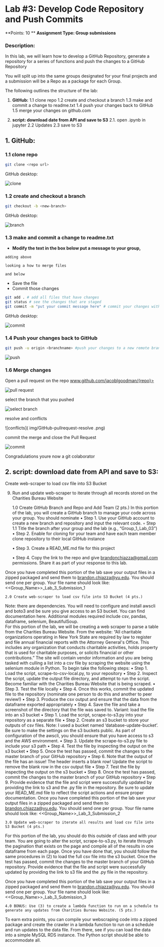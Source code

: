# Lab #3: Develop Code Repository and Push Commits 


**Points: 10 **
**Assignment Type: Group submissions**

### Description:

In this lab, we will learn how to develop a GitHub Repository, generate a repository for a series of  functions and push the changes to a GitHub Repository

You will split up into the same groups designated for your final projects and a submission will be a Repo as a package for each Group. 

The following outlines the structure of the lab: 


1. **GitHub:**
	1.1 clone repo 
	1.2 create and checkout a branch
	1.3 make and commit a change to readme.txt
	1.4 push your changes back to GitHub
	1.5 merge your changes on github.com

2. **script: download date from API and save to S3**
	2.1. open .ipynb in jupyter
	2.2 Updates
	2.3 save to S3


## 1. GitHub:
### 1.1 clone repo 

```bash
git clone <repo url>
```

GitHub desktop:

![clone](/img/gui-clone.png)


### 1.2 create and checkout a branch 

```bash
git checkout -b <new-branch>
```

GitHub desktop:

![branch](/img/gui-branch.png)


### 1.3 make and commit a change to readme.txt

* **Modify the text in the  box below put a message to your group,**

```
adding above

looking a how to merge files 

and below

```
* Save the file
* Commit those changes 

```bash
git add . # add all files that have changes 
git status # see the changes that are staged
git commit -m "put your commit message here" # commit your changes with a message

```
GitHub desktop:

![commit](/img/gui-commit.png)

### 1.4  Push your changes back to GitHub


```bash
git push -u origin <branchname> #push your changes to a new remote branch
```
![push](img/gui-push.png)

### 1.6 Merge changes 

Open a pull request on the repo www.github.com/jacoblgoodman/{repo}>

![pull request](img/GitHub-pullrequest-newpr.png)



select the branch that you pushed

![select branch](img/GitHub-pullrequest-branch.png)

resolve and conflicts


![conflicts]( img/GitHub-pullrequest-resolve .png)

commit the merge and close the Pull Request

![commit]( img/GitHub-pullrequest-commit.png)


Congradulations youre now a git colaborator 


## 2. script: download date from API and save to S3:

















Create web-scraper to load csv file into S3 Bucket

9. Run and update web-scraper to iterate through all records stored on the Charities Bureau Website


    1.0 Create GitHub Branch and Repo and Add Team (2 pts.) 
    In this portion of the lab, you will create a GitHub branch to manage your code across your group. You should nominate 
    • Step 1. Use your GitHub account to create a new branch and repository and input the relevant code. 
        ◦ Step 1.1 Title the branch after your group and the lab (e.g., “Group_1_Lab_03”)
    • Step 2. Enable for cloning for your team and have each team member clone repository to their local GitHub instance

    • Step 3. Create a READ_ME.md file for this project

    • Step 4. Copy the link to the repo and give brandonchiazza@gmail.com permissions. Share it as part of your response to this lab. 

Once you have completed this portion of the lab save your output files in a zipped packaged and send them to brandon.chiazza@yu.edu. You should send one per group. Your file name should look like: <<Group_Name>>_Lab_3_Submission_1


    2.0 Create web-scraper to load csv file into S3 Bucket (4 pts.)
Note: there are dependencies. You will need to configure and install awscli and boto3 and be sure you give access to an S3 bucket. You can find documentation here. Additional modules required include csv, pandas, dataframe, selenium, BeautifulSoup. 	
For this portion of the lab, we will be creating a web scraper to parse a table from the Charities Bureau Website. From the website: “All charitable organizations operating in New York State are required by law to register and file annual financial reports with the Attorney General's Office. This includes any organization that conducts charitable activities, holds property that is used for charitable purposes, or solicits financial or other contributions.”
The site will contain vendor information and you are being tasked with culling a list into a csv file by scraping the website using the selenium module in Python. 
To begin take the following steps:
    • Step 1. Load the script, scrape-to-csv-local.py, to your repository
    • Step 2. Inspect the script, update the output file directory, and attempt to run the script. Become familiar with the Charities Bureau Website that is being scraped. 
    • Step 3. Test the file locally
    • Step 4. Once this works, commit the updated file to the repository (nominate one person to do this and another to peer review!)
    • Step 3. Produce the csv output and ensure that the data from the dataframe exported appropriately
    • Step 4. Save the file and take a screenshot of the directory that the file was saved to.
Variant: load the file into an s3 bucket
    • Step 1. Load the script, scrape-to-s3.py into your repository as a separate file
    • Step 2. Create an s3 bucket to store your outputs of csv files. Note: I used a bucket named ‘database-update-bucket’. Be sure to make the settings on the s3 buckets public. As part of configuration of the awscli, you should ensure that you have access to s3 and the AWS environment. 
    • Step 3. Update the scrape-to-s3.py file to include your s3 path
    • Step 4. Test the file by inspecting the output on the s3 bucket
    • Step 5. Once the test has passed, commit the changes to the master branch of your GitHub repository
    • Step 6. Note that the output of the file has an issue! The header inserts a blank row! Update the script to remove the blank row in the csv output file
    • Step 7. Test the file by inspecting the output on the s3 bucket
    • Step 8. Once the test has passed, commit the changes to the master branch of your GitHub repository
    • Step 9. Provide evidence that the file and script were successfully updated by providing the link to s3 and the .py file in the repository. 
Be sure to update your READ_ME.md file to reflect the script actions and ensure proper documentation.
Once you have completed this portion of the lab save your output files in a zipped packaged and send them to brandon.chiazza@yu.edu. You should send one per group. Your file name should look like: <<Group_Name>>_Lab_3_Submission_2

    3.0 Update web-scraper to iterate all results and load csv file into S3 Bucket (4 pts.)
For this portion of the lab, you should do this outside of class and with your team. You are going to alter the script, scrape-to-s3.py, to iterate through the pagination that exists on the page and compile all of the results in one dataframe from each page. Once you have done that, you should follow the same procedures in (2) to load the full csv file into the s3 bucket. 
Once the test has passed, commit the changes to the master branch of your GitHub repository. Provide evidence that the file and script were successfully updated by providing the link to s3 file and the .py file in the repository.


Once you have completed this portion of the lab save your output files in a zipped packaged and send them to brandon.chiazza@yu.edu. You should send one per group. Your file name should look like: <<Group_Name>>_Lab_3_Submission_3

    4.0 BONUS: Use (3) to create a lambda function to run on a schedule to generate any updates from Charities Bureau Website. (5 pts.)
To earn extra points, you can compile your webscraping code into a zipped package and create the crawler in a lambda function to run on a schedule and run updates to the data file. From there, see if you can load the data into a simple MySQL RDS instance. The Python script should be able to accommodate all. 
